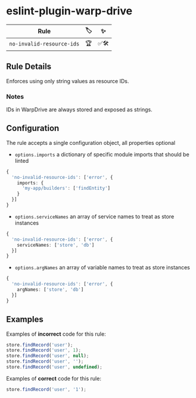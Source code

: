 # eslint-plugin-warp-drive

| Rule | 🏷️ | ✨ |
| ---- | -- | -- |
| `no-invalid-resource-ids` | 🏆 | ✅🛠️ |

## Rule Details

Enforces using only string values as resource IDs.

### Notes

IDs in WarpDrive are always stored and exposed as strings.

## Configuration

The rule accepts a single configuration object, all properties optional

- `options.imports` a dictionary of specific module imports that should be linted

```ts
{
  'no-invalid-resource-ids': ['error', {
    imports: {
      'my-app/builders': ['findEntity']
    }
  }]
}
```

- `options.serviceNames` an array of service names to treat as store instances

```ts
{
  'no-invalid-resource-ids': ['error', {
    serviceNames: ['store', 'db']
  }]
}
```

- `options.argNames` an array of variable names to treat as store instances

```ts
{
  'no-invalid-resource-ids': ['error', {
    argNames: ['store', 'db']
  }]
}
```

## Examples

Examples of **incorrect** code for this rule:

```ts
store.findRecord('user');
store.findRecord('user', 1);
store.findRecord('user', null);
store.findRecord('user', '');
store.findRecord('user', undefined);
```

Examples of **correct** code for this rule:

```ts
store.findRecord('user', '1');
```
